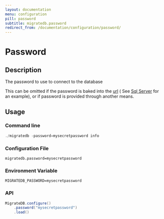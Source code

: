 ```yaml
---
layout: documentation
menu: configuration
pill: password
subtitle: migratedb.password
redirect_from: /documentation/configuration/password/
---
```


# Password

## Description

The password to use to connect to the database

This can be omitted if the password is baked into the [url](/migratedb/documentation/configuration/parameters/url) (
See [Sql Server](/migratedb/documentation/database/sqlserver#windows-authentication) for an example), or if password is provided
through another means.

## Usage

### Command line

```powershell
./migratedb -password=mysecretpassword info
```

### Configuration File

```properties
migratedb.password=mysecretpassword
```

### Environment Variable

```properties
MIGRATEDB_PASSWORD=mysecretpassword
```

### API

```java
MigrateDB.configure()
    .password("mysecretpassword")
    .load()
```
